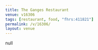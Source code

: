```yaml
---
title: The Ganges Restaurant
venue: v16306
tags: [restaurant, food, "fhrs:411821"]
permalink: /v/16306/
layout: venue
---
```

null